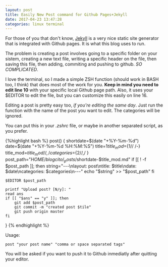 ```yaml
---
layout: post
title: Easily New Post command for Github Pages+Jekyll 
date: 2017-04-23 13:47:28
categories: linux terminal
---
```


For those of you that don't know, [Jekyll](https://jekyllrb.com/) is a very nice static site generator that is integrated with Github pages. It is what this blog uses to run.

The problem is creating a post involves going to a specific folder on your sistem, creating a new text file, writing a
specific header on the file, then saving this file, then adding, commiting and pushing to github. *SO COMPLICATED*.

I love the terminal, so I made a simple ZSH function (should work in BASH too, I think) that does most of the work for you. **Keep in mind you need to edit line 10** with your specific local Github page path. Also, it uses your $EDITOR to edit the file, but you
can customize this easily on line 16.

Editing a post is pretty easy too, _if you're editing the same day_. Just run the function with the name of the post you
want to edit. The categories will be ignored.

You can put this in your _.zshrc_ file, or maybe in another separated script, as you prefer.

{%highlight bash %}
post() { 
    shortdate=$(date "+%Y-%m-%d")
    date=$(date "+%Y-%m-%d %H:%M:%S")
    title=$1
    title_mod=${1// /-}
    title_mod=${title_mod//,/}
    categories=${2//,/ }
    post_path="$HOME/blogcito/_posts/$shortdate-$title_mod.md" 
    if [[ ! -f $post_path ]]; then
        string="---\nlayout: post\ntitle: $title\ndate: $date\ncategories: $categories\n---"
        echo "$string" >> "$post_path"
    fi

    $EDITOR $post_path

    printf "Upload post? [N/y]: "
    read ans
    if [[ "$ans" == "y" ]]; then
        git add $post_path
        git commit -m "created post $tile"
        git push origin master
    fi
}
{% endhighlight %}

Usage:
```
post "your post name" "comma or space separated tags"
```

You will be asked if you want to push it to Github inmediatly after quitting your editor.

